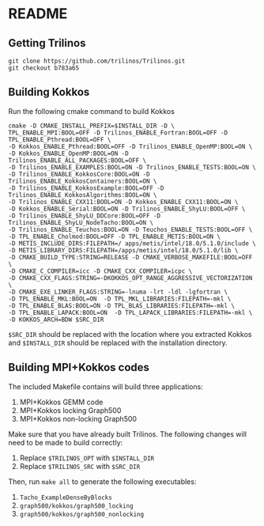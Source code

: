 # README

## Getting Trilinos

```
git clone https://github.com/trilinos/Trilinos.git
git checkout b783a65
```

## Building Kokkos

Run the following cmake command to build Kokkos
```
cmake -D CMAKE_INSTALL_PREFIX=$INSTALL_DIR -D \
TPL_ENABLE_MPI:BOOL=OFF -D Trilinos_ENABLE_Fortran:BOOL=OFF -D TPL_ENABLE_Pthread:BOOL=OFF \
-D Kokkos_ENABLE_Pthread:BOOL=OFF -D Trilinos_ENABLE_OpenMP:BOOL=ON \
-D Kokkos_ENABLE_OpenMP:BOOL=ON -D Trilinos_ENABLE_ALL_PACKAGES:BOOL=OFF \
-D Trilinos_ENABLE_EXAMPLES:BOOL=ON -D Trilinos_ENABLE_TESTS:BOOL=ON \
-D Trilinos_ENABLE_KokkosCore:BOOL=ON -D Trilinos_ENABLE_KokkosContainers:BOOL=ON \
-D Trilinos_ENABLE_KokkosExample:BOOL=OFF -D Trilinos_ENABLE_KokkosAlgorithms:BOOL=ON \
-D Trilinos_ENABLE_CXX11:BOOL=ON -D Kokkos_ENABLE_CXX11:BOOL=ON \
-D Kokkos_ENABLE_Serial:BOOL=ON -D Trilinos_ENABLE_ShyLU:BOOL=OFF \
-D Trilinos_ENABLE_ShyLU_DDCore:BOOL=OFF -D Trilinos_ENABLE_ShyLU_NodeTacho:BOOL=ON \
-D Trilinos_ENABLE_Teuchos:BOOL=ON -D Teuchos_ENABLE_TESTS:BOOL=OFF \
-D TPL_ENABLE_Cholmod:BOOL=OFF -D TPL_ENABLE_METIS:BOOL=ON \
-D METIS_INCLUDE_DIRS:FILEPATH=/ apps/metis/intel/18.0/5.1.0/include \
-D METIS_LIBRARY_DIRS:FILEPATH=/apps/metis/intel/18.0/5.1.0/lib \
-D CMAKE_BUILD_TYPE:STRING=RELEASE -D CMAKE_VERBOSE_MAKEFILE:BOOL=OFF \
-D CMAKE_C_COMPILER=icc -D CMAKE_CXX_COMPILER=icpc \
-D CMAKE_CXX_FLAGS:STRING=-DKOKKOS_OPT_RANGE_AGGRESSIVE_VECTORIZATION \
-D CMAKE_EXE_LINKER_FLAGS:STRING=-lnuma -lrt -ldl -lgfortran \
-D TPL_ENABLE_MKL:BOOL=ON  -D TPL_MKL_LIBRARIES:FILEPATH=-mkl \
-D TPL_ENABLE_BLAS:BOOL=ON -D TPL_BLAS_LIBRARIES:FILEPATH=-mkl \
-D TPL_ENABLE_LAPACK:BOOL=ON  -D TPL_LAPACK_LIBRARIES:FILEPATH=-mkl \
-D KOKKOS_ARCH=BDW $SRC_DIR
```

`$SRC_DIR` should be replaced with the location where you extracted Kokkos and `$INSTALL_DIR` should be replaced with the installation directory.

## Building MPI+Kokkos codes

The included Makefile contains will build three applications:

1. MPI+Kokkos GEMM code
2. MPI+Kokkos locking Graph500
3. MPI+Kokkos non-locking Graph500

Make sure that you have already built Trilinos. The following changes will need to be made to build correctly:

1. Replace `$TRILINOS_OPT` with `$INSTALL_DIR`
2. Replace `$TRILINOS_SRC` with `$SRC_DIR`

Then, run `make all` to generate the following executables:
1. `Tacho_ExampleDenseByBlocks`
2. `graph500/kokkos/graph500_locking`
3. `graph500/kokkos/graph500_nonlocking`
